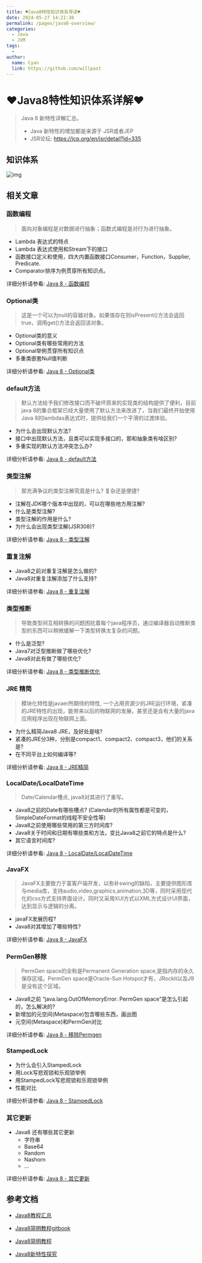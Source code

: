 ```yaml
---
title: ♥Java8特性知识体系导读♥
date: 2024-05-27 14:21:38
permalink: /pages/java8-overview/
categories:
  - Java
  - JVM
tags:
  - 
author: 
  name: Cyan
  link: https://github.com/willpast
---
```

# ♥Java8特性知识体系详解♥

> Java 8 新特性详解汇总。
>
>   * Java 新特性的增加都是来源于 JSR或者JEP
>   * JSR论坛: https://jcp.org/en/jsr/detail?id=335
 
## 知识体系

![img](https://cdn.jsdelivr.net/gh/willpast/image/blog/ka_java/java8-overview.png)

## 相关文章

### 函数编程

> 面向对象编程是对数据进行抽象；函数式编程是对行为进行抽象。

  * Lambda 表达式的特点
  * Lambda 表达式使用和Stream下的接口
  * 函数接口定义和使用，四大内置函数接口Consumer，Function，Supplier, Predicate.
  * Comparator排序为例贯穿所有知识点。

详细分析请参看: [Java 8 - 函数编程](/pages/java8-lambda)

### Optional类

> 这是一个可以为null的容器对象。如果值存在则isPresent()方法会返回true，调用get()方法会返回该对象。

  * Optional类的意义
  * Optional类有哪些常用的方法
  * Optional举例贯穿所有知识点
  * 多重类嵌套Null值判断

详细分析请参看: [Java 8 - Optional类](/pages/java8-optional)

### default方法

> 默认方法给予我们修改接口而不破坏原来的实现类的结构提供了便利，目前java 8的集合框架已经大量使用了默认方法来改进了，当我们最终开始使用Java
> 8的lambdas表达式时，提供给我们一个平滑的过渡体验。

  * 为什么会出现默认方法?
  * 接口中出现默认方法，且类可以实现多接口的，那和抽象类有啥区别?
  * 多重实现的默认方法冲突怎么办?

详细分析请参看: [Java 8 - default方法](/pages/java8-default)

### 类型注解

> 那充满争议的类型注解究竟是什么? 复杂还是便捷?

  * 注解在JDK哪个版本中出现的，可以在哪些地方用注解?
  * 什么是类型注解?
  * 类型注解的作用是什么?
  * 为什么会出现类型注解(JSR308)?

详细分析请参看: [Java 8 - 类型注解](/pages/java8-type-anno)

### 重复注解

  * Java8之前对重复注解是怎么做的?
  * Java8对重复注解添加了什么支持?

详细分析请参看: [Java 8 - 重复注解](/pages/java8-anno-repeat)

### 类型推断

> 导致类型间互相转换的问题困扰着每个java程序员，通过编译器自动推断类型的东西可以稍微缓解一下类型转换太复杂的问题。

  * 什么是泛型?
  * Java7对泛型推断做了哪些优化?
  * Java8对此有做了哪些优化?

详细分析请参看: [Java 8 - 类型推断优化](/pages/java8-type)

### JRE 精简

> 模块化特性是javaer所期待的特性,
> 一个占用资源少的JRE运行环境，紧凑的JRE特性的出现，能带来以后的物联网的发展，甚至还是会有大量的java应用程序出现在物联网上面。

  * 为什么精简Java8 JRE，及好处是啥?
  * 紧凑的JRE分3种，分别是compact1、compact2、compact3，他们的关系是?
  * 在不同平台上如何编译等?

详细分析请参看: [Java 8 - JRE精简](/pages/java8-jre)

### LocalDate/LocalDateTime

> Date/Calendar槽点, java8对其进行了重写。

  * Java8之前的Date有哪些槽点? (Calendar的所有属性都是可变的，SimpleDateFormat的线程不安全性等)
  * Java8之前使用哪些常用的第三方时间库?
  * Java8关于时间和日期有哪些类和方法，变比Java8之前它的特点是什么?
  * 其它语言时间库?

详细分析请参看: [Java 8 -
LocalDate/LocalDateTime](/pages/java8-localdatetime)

### JavaFX

>
> JavaFX主要致力于富客户端开发，以弥补swing的缺陷，主要提供图形库与media库，支持audio,video,graphics,animation,3D等，同时采用现代化的css方式支持界面设计。同时又采用XUI方式以XML方式设计UI界面，达到显示与逻辑的分离。

  * javaFX发展历程?
  * Java8对其增加了哪些特性?

详细分析请参看: [Java 8 - JavaFX](/pages/java8-javafx)

### PermGen移除

> PermGen space的全称是Permanent Generation space,是指内存的永久保存区域。PermGen
> space是Oracle-Sun Hotspot才有，JRockit以及J9是没有这个区域。

  * Java8之前 “java.lang.OutOfMemoryError: PermGen space”是怎么引起的，怎么解决的?
  * 新增加的元空间(Metaspace)包含哪些东西，画出图
  * 元空间(Metaspace)和PermGen对比

详细分析请参看: [Java 8 - 移除Permgen](/pages/java8-permgen)

### StampedLock

  * 为什么会引入StampedLock
  * 用Lock写悲观锁和乐观锁举例
  * 用StampedLock写悲观锁和乐观锁举例
  * 性能对比

详细分析请参看: [Java 8 - StampedLock](/pages/java8-stampedlock)

### 其它更新

  * Java8 还有哪些其它更新 
    * 字符串
    * Base64
    * Random
    * Nashorn
    * ...

详细分析请参看: [Java 8 - 其它更新](/pages/java8-others)

## 参考文档

  * [Java8教程汇总]( https://wizardforcel.gitbooks.io/java8-tutorials/content/index.html)

  * [Java8简明教程gitbook]( https://wizardforcel.gitbooks.io/modern-java)

  * [Java8简明教程]( https://github.com/wizardforcel/modern-java-zh)

  * [Java8新特性探究]( https://wizardforcel.gitbooks.io/java8-new-features/content/)
 